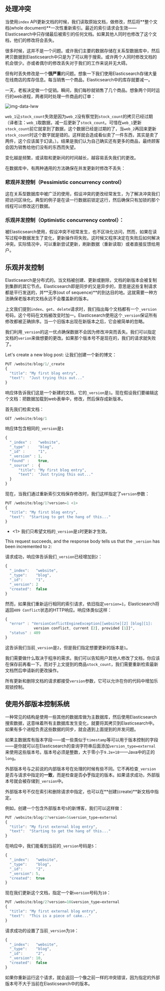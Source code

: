 ## 处理冲突

当使用`index` API更新文档的时候，我们读取原始文档，做修改，然后将**整个文档(whole document)**一次性重新索引。最近的索引请求会生效——Elasticsearch中只存储最后被索引的任何文档。如果其他人同时也修改了这个文档，他们的修改将会丢失。

很多时候，这并不是一个问题。或许我们主要的数据存储在关系型数据库中，然后拷贝数据到Elasticsearch中只是为了可以用于搜索。或许两个人同时修改文档的机会很少。亦或者偶尔的修改丢失对于我们的工作来说并无大碍。

但有时丢失修改是一个**很严重**的问题。想象一下我们使用Elasticsearch存储大量在线商店的库存信息。每当销售一个商品，Elasticsearch中的库存就要减一。

一天，老板决定做一个促销。瞬间，我们每秒就销售了几个商品。想象两个同时运行的web进程，两者同时处理一件商品的订单：

![img-data-lww](../images/03-01_concurrency.png)

`web_1`让`stock_count`失效是因为`web_2`没有察觉到`stock_count`的拷贝已经过期（译者注：`web_1`取数据，减一后更新了`stock_count`。可惜在`web_1`更新`stock_count`前它就拿到了数据，这个数据已经是过期的了，当`web_2`再回来更新`stock_count`时这个数字就是错的。这样就会造成看似卖了一件东西，其实是卖了两件，这个应该属于幻读。）。结果是我们认为自己确实还有更多的商品，最终顾客会因为销售给他们没有的东西而失望。

变化越是频繁，或读取和更新间的时间越长，越容易丢失我们的更改。

在数据库中，有两种通用的方法确保在并发更新时修改不丢失：

### 悲观并发控制（Pessimistic concurrency control）

这在关系型数据库中被广泛的使用，假设冲突的更改经常发生，为了解决冲突我们把访问区块化。典型的例子是在读一行数据前锁定这行，然后确保只有加锁的那个线程可以修改这行数据。

### 乐观并发控制（Optimistic concurrency control）：

被Elasticsearch使用，假设冲突不经常发生，也不区块化访问，然而，如果在读写过程中数据发生了变化，更新操作将失败。这时候又程序决定在失败后如何解决冲突。实际情况中，可以重新尝试更新，刷新数据（重新读取）或者直接反馈给用户。

## 乐观并发控制

Elasticsearch是分布式的。当文档被创建、更新或删除，文档的新版本会被复制到集群的其它节点。Elasticsearch即是同步的又是异步的，意思是这些复制请求都是平行发送的，并**无序(out of sequence)**的到达目的地。这就需要一种方法确保老版本的文档永远不会覆盖新的版本。

上文我们提到`index`、`get`、`delete`请求时，我们指出每个文档都有一个`_version`号码，这个号码在文档被改变时加一。Elasticsearch使用这个`_version`保证所有修改都被正确排序。当一个旧版本出现在新版本之后，它会被简单的忽略。

我们利用`_version`的这一优点确保数据不会因为修改冲突而丢失。我们可以指定文档的`verion`来做想要的更改。如果那个版本号不是现在的，我们的请求就失败了。

Let's create a new blog post:
让我们创建一个新的博文：

```Javascript
PUT /website/blog/1/_create
{
  "title": "My first blog entry",
  "text":  "Just trying this out..."
}
```

响应体告诉我们这是一个新建的文档，它的`_version`是`1`。现在假设我们要编辑这个文档：把数据加载到web表单中，修改，然后保存成新版本。

首先我们检索文档：

```Javascript
GET /website/blog/1
```

响应体包含相同的`_version`是`1`

```Javascript
{
  "_index" :   "website",
  "_type" :    "blog",
  "_id" :      "1",
  "_version" : 1,
  "found" :    true,
  "_source" :  {
      "title": "My first blog entry",
      "text":  "Just trying this out..."
  }
}
```

现在，当我们通过重新索引文档保存修改时，我们这样指定了`version`参数：

```Javascript
PUT /website/blog/1?version=1 <1>
{
  "title": "My first blog entry",
  "text":  "Starting to get the hang of this..."
}
```
- <1> 我们只希望文档的`_version`是`1`时更新才生效。

This request succeeds, and the response body tells us that the `_version`
has been incremented to `2`:

请求成功，响应体告诉我们`_version`已经增加到`2`：

```Javascript
{
  "_index":   "website",
  "_type":    "blog",
  "_id":      "1",
  "_version": 2
  "created":  false
}
```

然而，如果我们重新运行相同的索引请求，依旧指定`version=1`，Elasticsearch将返回`409 Conflict`状态的HTTP响应。响应体类似这样：

```Javascript
{
  "error" : "VersionConflictEngineException[[website][2] [blog][1]:
             version conflict, current [2], provided [1]]",
  "status" : 409
}
```

这告诉我们当前`_version`是`2`，但是我们指定想要更新的版本是`1`。

我们需要做什么取决于程序的需求。我们可以告知用户其他人修改了文档，你应该在保存前再看一下。而对于上文提到的商品`stock_count`，我们需要重新检索最新文档然后申请新的更改操作。

所有更新和删除文档的请求都接受`version`参数，它可以允许在你的代码中增加乐观锁控制。

## 使用外部版本控制系统

一种常见的结构是使用一些其他的数据库做为主数据库，然后使用Elasticsearch搜索数据，这意味着所有主数据库发生变化，就要将其拷贝到Elasticsearch中。如果有多个进程负责这些数据的同步，就会遇到上面提到的并发问题。

如果主数据库有版本字段——或一些类似于`timestamp`等可以用于版本控制的字段——是你就可以在Elasticsearch的查询字符串后面添加`version_type=external`来使用这些版本号。版本号必须是整数，大于零小于`9.2e+18`——Java中的正的`long`。

外部版本号与之前说的内部版本号在处理的时候有些不同。它不再检查`_version`是否与请求中指定的**一致**，而是检查是否**小于**指定的版本。如果请求成功，外部版本号就会被存储到`_version`中。

外部版本号不仅在索引和删除请求中指定，也可以在**创建(create)**新文档中指定。

例如，创建一个包含外部版本号`5`的新博客，我们可以这样做：

```Javascript
PUT /website/blog/2?version=5&version_type=external
{
  "title": "My first external blog entry",
  "text":  "Starting to get the hang of this..."
}
```

在响应中，我们能看到当前的`_version`号码是`5`：

```Javascript
{
  "_index":   "website",
  "_type":    "blog",
  "_id":      "2",
  "_version": 5,
  "created":  true
}
```

现在我们更新这个文档，指定一个新`version`号码为`10`：

```Javascript
PUT /website/blog/2?version=10&version_type=external
{
  "title": "My first external blog entry",
  "text":  "This is a piece of cake..."
}
```

请求成功的设置了当前`_version`为`10`：

```Javascript
{
  "_index":   "website",
  "_type":    "blog",
  "_id":      "2",
  "_version": 10,
  "created":  false
}
```

如果你重新运行这个请求，就会返回一个像之前一样的冲突错误，因为指定的外部版本号不大于当前在Elasticsearch中的版本。
